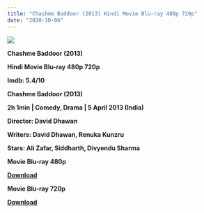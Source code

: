 ```yaml
---
title: "Chashme Baddoor (2013) Hindi Movie Blu-ray 480p 720p"
date: "2020-10-06"
---
```


[**![](https://1.bp.blogspot.com/-D5PmLdOAprE/XvVaA59LvcI/AAAAAAAADs8/2KbENKN76noptgKONZlZ0rIYlMwFrf4FgCLcBGAsYHQ/s1600/pogjjjvb8736.jpg)**](https://1.bp.blogspot.com/-D5PmLdOAprE/XvVaA59LvcI/AAAAAAAADs8/2KbENKN76noptgKONZlZ0rIYlMwFrf4FgCLcBGAsYHQ/s1600/pogjjjvb8736.jpg)

 **Chashme Baddoor (2013)**

**Hindi Movie Blu-ray 480p 720p** 

**Imdb: 5.4/10**

**Chashme Baddoor (2013)**

**2h 1min | Comedy, Drama | 5 April 2013 (India)**

**Director: David Dhawan**

**Writers: David Dhawan, Renuka Kunzru**

**Stars: Ali Zafar, Siddharth, Divyendu Sharma**

 **Movie Blu-ray 480p** 

**[Download](https://links.265bkt.xyz/lxi93226674/)** 

 **Movie Blu-ray 720p** 

**[Download](https://links.265bkt.xyz/lxi93226675/)**
